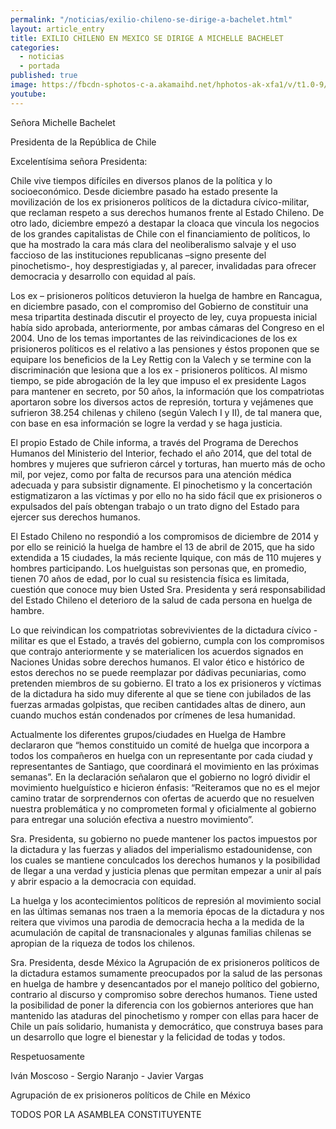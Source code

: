```yaml
---
permalink: "/noticias/exilio-chileno-se-dirige-a-bachelet.html"
layout: article_entry
title: EXILIO CHILENO EN MEXICO SE DIRIGE A MICHELLE BACHELET
categories: 
  - noticias
  - portada
published: true
image: https://fbcdn-sphotos-c-a.akamaihd.net/hphotos-ak-xfa1/v/t1.0-9/10350354_10152834008936397_1210076032516805805_n.jpg?oh=e24c1aabad0c942489c075cfc8f3e1d0&oe=55EEA397&__gda__=1442694266_d99e051eb018efdb51ff9a7d2c3a559d
youtube: 
---
```


Señora Michelle Bachelet

Presidenta de la República de Chile

Excelentísima señora Presidenta:

Chile vive tiempos difíciles en diversos planos de la política y lo socioeconómico.  Desde diciembre pasado ha estado presente la movilización de los ex prisioneros políticos de la dictadura cívico-militar, que reclaman respeto a sus derechos humanos frente al Estado Chileno. De otro lado, diciembre empezó a destapar la cloaca que vincula los negocios de los grandes capitalistas de Chile con el financiamiento de políticos, lo que ha mostrado la cara más clara del neoliberalismo salvaje y el uso faccioso de las instituciones republicanas –signo presente del pinochetismo-, hoy desprestigiadas  y, al parecer,  invalidadas para ofrecer democracia y desarrollo con equidad al país.

Los ex – prisioneros políticos detuvieron la huelga  de hambre en Rancagua, en diciembre pasado,  con el compromiso del Gobierno de constituir una mesa tripartita destinada discutir el proyecto de ley, cuya propuesta inicial había sido aprobada, anteriormente, por ambas cámaras del Congreso en el 2004. Uno de los temas importantes de las reivindicaciones de los ex prisioneros políticos es el relativo a las pensiones y éstos proponen que se equipare los beneficios de  la Ley Rettig con la Valech y se termine con la discriminación que lesiona que a los ex - prisioneros políticos. Al mismo tiempo, se pide abrogación de la ley que impuso el ex presidente Lagos para mantener en secreto, por 50 años, la información que los compatriotas aportaron sobre los diversos actos de represión, tortura y vejámenes que sufrieron 38.254 chilenas y chileno (según Valech I y II), de tal manera que, con base en esa información se logre la verdad y se haga justicia. 

El propio Estado de Chile informa, a través del Programa de Derechos Humanos del Ministerio del Interior, fechado el año 2014, que del total de hombres y mujeres que sufrieron cárcel y torturas, han muerto más de ocho mil, por vejez, como por falta de recursos para una atención médica adecuada y para subsistir dignamente. El pinochetismo y la concertación estigmatizaron a las víctimas y por ello no ha sido fácil que ex prisioneros o expulsados del país obtengan trabajo o un trato digno del Estado para ejercer sus derechos humanos.

El Estado Chileno no respondió a los compromisos de diciembre de 2014 y por ello se reinició la huelga de hambre el 13 de abril de 2015, que ha sido extendida a 15 ciudades, la más reciente Iquique, con más de 110 mujeres y hombres participando. Los huelguistas son personas que, en promedio, tienen 70 años de edad, por lo cual su resistencia física es limitada, cuestión que conoce muy bien Usted Sra. Presidenta y será responsabilidad del Estado Chileno el deterioro de la salud de cada persona en huelga de hambre.

Lo que reivindican los compatriotas sobrevivientes de la dictadura cívico - militar es que el Estado, a través del gobierno, cumpla con los compromisos que contrajo anteriormente y se materialicen los acuerdos signados en Naciones Unidas sobre derechos humanos. El valor ético e histórico de estos derechos no se puede reemplazar por dádivas pecuniarias, como pretenden miembros de su gobierno. El trato a los ex prisioneros y víctimas de la dictadura ha sido muy diferente al que se tiene con jubilados de las fuerzas armadas golpistas, que reciben cantidades altas de dinero, aun cuando muchos están condenados por crímenes de lesa humanidad.

Actualmente los diferentes grupos/ciudades en Huelga de Hambre declararon que “hemos constituido un comité de huelga que incorpora a todos los compañeros en huelga con un representante por cada ciudad y representantes de Santiago, que coordinará el movimiento en las próximas semanas”. En la declaración señalaron que el gobierno no logró dividir el movimiento huelguístico e hicieron énfasis: “Reiteramos que no es el mejor camino tratar de sorprendernos con ofertas de acuerdo que no resuelven nuestra problemática y no comprometen formal y oficialmente al gobierno para entregar una solución efectiva a nuestro movimiento”.

Sra. Presidenta, su gobierno no puede mantener los pactos impuestos por la dictadura y las fuerzas y aliados del imperialismo estadounidense, con los cuales se mantiene conculcados los derechos humanos y la posibilidad de llegar a una verdad y justicia plenas  que permitan empezar a unir al país y abrir espacio a la democracia con equidad.

La huelga y los acontecimientos políticos de represión al movimiento social en las últimas semanas nos traen a la memoria épocas de la dictadura y nos reitera que vivimos una parodia de democracia hecha a la medida de la acumulación de capital de transnacionales y algunas familias chilenas se apropian de la riqueza de todos los chilenos.

Sra. Presidenta, desde México la Agrupación de ex prisioneros políticos de la dictadura estamos sumamente preocupados por la salud de las personas en huelga de hambre y desencantados por el manejo político del gobierno, contrario al discurso y compromiso sobre derechos humanos. Tiene usted la posibilidad de poner la diferencia con los gobiernos anteriores que han mantenido las ataduras del pinochetismo y romper con ellas para hacer de Chile un país solidario, humanista y democrático, que construya bases para un desarrollo que logre el bienestar y la felicidad de todas y todos.

Respetuosamente

Iván Moscoso - Sergio Naranjo - Javier Vargas

Agrupación de ex prisioneros políticos de Chile en México

TODOS POR LA ASAMBLEA CONSTITUYENTE

